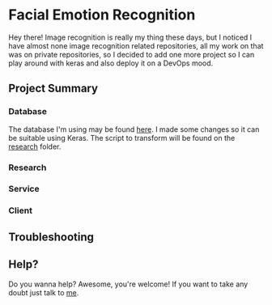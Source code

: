 # Facial Emotion Recognition

Hey there! Image recognition is really my thing these days, but I noticed I have almost none
image recognition related repositories, all my work on that was on private repositories, so
I decided to add one more project so I can play around with keras and also deploy it on a 
DevOps mood.

## Project Summary

### Database

The database I'm using may be found [here](https://github.com/muxspace/facial_expressions). 
I made some changes so it can be suitable using Keras. The script to transform will be
found on the [research](research/) folder.

### Research

### Service

### Client

## Troubleshooting

## Help?

Do you wanna help? Awesome, you're welcome! If you want to take any doubt just talk to 
[me](mailto:igormcsouza@gmail.com).
